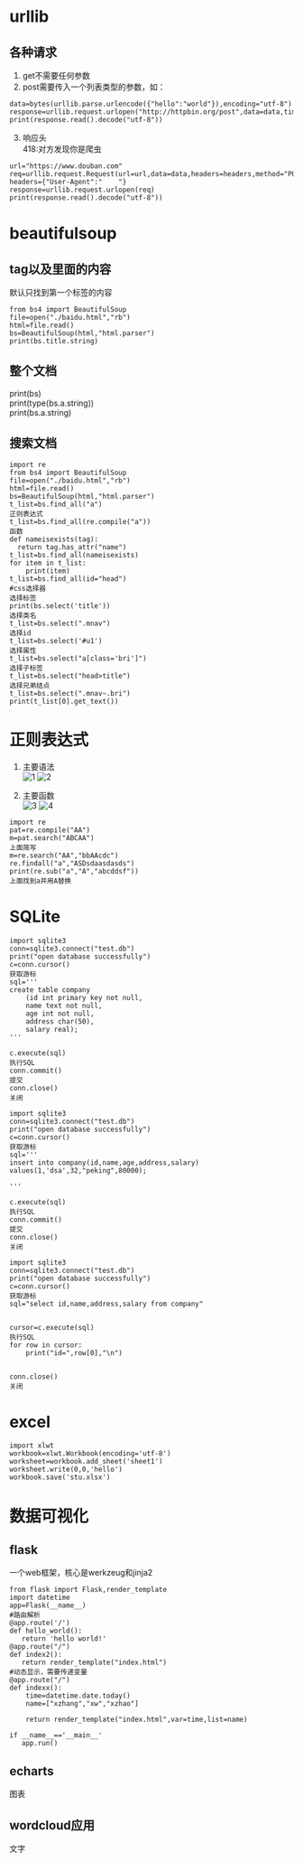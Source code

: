 # urllib
## 各种请求
1. get不需要任何参数
2. post需要传入一个列表类型的参数，如：  
````
data=bytes(urllib.parse.urlencode({"hello":"world"}),encoding="utf-8")  
response=urllib.request.urlopen("http://httpbin.org/post",data=data,timeout=1.0)  
print(response.read().decode("utf-8"))  
````
3. 响应头  
418:对方发现你是爬虫 
````
url="https://www.douban.com"
req=urllib.request.Request(url=url,data=data,headers=headers,method="POST")
headers={"User-Agent":"    "}
response=urllib.request.urlopen(req)
print(response.read().decode("utf-8"))
````
# beautifulsoup
## tag以及里面的内容
默认只找到第一个标签的内容
````
from bs4 import BeautifulSoup
file=open("./baidu.html","rb")
html=file.read()
bs=BeautifulSoup(html,"html.parser")
print(bs.title.string)
````
## 整个文档
print(bs)   
print(type(bs.a.string))  
print(bs.a.string)  
## 搜索文档
````
import re
from bs4 import BeautifulSoup
file=open("./baidu.html","rb")
html=file.read()
bs=BeautifulSoup(html,"html.parser")
t_list=bs.find_all("a")
正则表达式
t_list=bs.find_all(re.compile("a"))
函数
def nameisexists(tag):
  return tag.has_attr("name")
t_list=bs.find_all(nameisexists)
for item in t_list:
    print(item)
t_list=bs.find_all(id="head")
#css选择器
选择标签
print(bs.select('title'))
选择类名
t_list=bs.select(".mnav")
选择id
t_list=bs.select('#u1')
选择属性
t_list=bs.select("a[class='bri']")
选择子标签
t_list=bs.select("head>title")
选择兄弟结点
t_list=bs.select(".mnav~.bri")
print(t_list[0].get_text())

````
# 正则表达式
1. 主要语法  
![1](https://github.com/heeler-deer/Molder/blob/main/png/1.png)
![2](https://github.com/heeler-deer/Molder/blob/main/png/2.png)

2. 主要函数  
![3](https://github.com/heeler-deer/Molder/blob/main/png/3.png)
![4](https://github.com/heeler-deer/Molder/blob/main/png/4.png)
````
import re
pat=re.compile("AA")
m=pat.search("ABCAA")
上面简写
m=re.search("AA","bbAAcdc")
re.findall("a","ASDsdaasdasds")
print(re.sub("a","A","abcddsf"))
上面找到a并用A替换

````
# SQLite
````
import sqlite3
conn=sqlite3.connect("test.db")
print("open database successfully")
c=conn.cursor()
获取游标
sql='''
create table company
    (id int primary key not null,
    name text not null,
    age int not null,
    address char(50),
    salary real);
'''

c.execute(sql)
执行SQL
conn.commit()
提交
conn.close()
关闭

````
````
import sqlite3
conn=sqlite3.connect("test.db")
print("open database successfully")
c=conn.cursor()
获取游标
sql='''
insert into company(id,name,age,address,salary)
values(1,'dsa',32,"peking",80000);

'''

c.execute(sql)
执行SQL
conn.commit()
提交
conn.close()
关闭

````
````
import sqlite3
conn=sqlite3.connect("test.db")
print("open database successfully")
c=conn.cursor()
获取游标
sql="select id,name,address,salary from company"


cursor=c.execute(sql)
执行SQL
for row in cursor:
    print("id=",row[0],"\n")
    

conn.close()
关闭
````

# excel
````
import xlwt
workbook=xlwt.Workbook(encoding='utf-8')
worksheet=workbook.add_sheet('sheet1')
worksheet.write(0,0,'hello')
workbook.save('stu.xlsx')
````
# 数据可视化
## flask
一个web框架，核心是werkzeug和jinja2
```
from flask import Flask,render_template
import datetime
app=Flask(__name__)
#路由解析
@app.route('/')
def hello_world():
   return 'hello world!'
@app.route("/")
def index2():
   return render_template("index.html")
#动态显示，需要传递变量
@app.route("/")
def indexx():
    time=datetime.date.today()
    name=["xzhang","xw","xzhao"]

    return render_template("index.html",var=time,list=name)

if __name__=='__main__'
   app.run()
```
## echarts
图表
## wordcloud应用
文字
